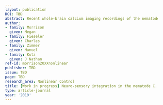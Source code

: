 ```yaml
---
layout: publication
DOI: TBD
abstract: Recent whole-brain calcium imaging recordings of the nematode C. elegans have demonstrated that the neural activity lives on a low-dimensional manifold. This manifold displays clustering in neural activity space, both in long-lived states and transient trajectories. Despite progress in modeling the dynamics with linear or locally linear models, it remains unclear how a single network of neurons can produce the observed features. In particular, if there are multiple clusters or fixed points in the data, then in order to capture this feature a global model must be nonlinear. We propose a global, stochastic, and parsimonious nonlinear control model which is parameterized by four parameters that match the features displayed by the low-dimensional C. elegans neural activity. In addition to reproducing the average probability distribution of the data, long and short time-scale changes in transition statistics can be explained via changes in single parameters. Some of these macro-scale transitions have experimental correlates to single neuro-modulators that seem to act as biological “global variables”, allowing this model to generate testable hypotheses about the affect of these neuro-modulators on the global dynamics. This nonlinear control framework can also be generalized to more complex systems with an arbitrary number of behavioral states
author:
- family: Morrison
  given: Megan
- family: Fieseler
  given: Charles
- family: Zimmer 
  given: Manuel
- family: Kutz
  given: J Nathan
ref-id: morrison20XXnonlinear
publisher: TBD
issue: TBD
page: TBD
research_area: Nonlinear Control
title: [Work in progress] Neuro-sensory integration in the nematode C. elegans as a nonlinear dynamical system with control
type: article-journal
year: '2019'
---
```

